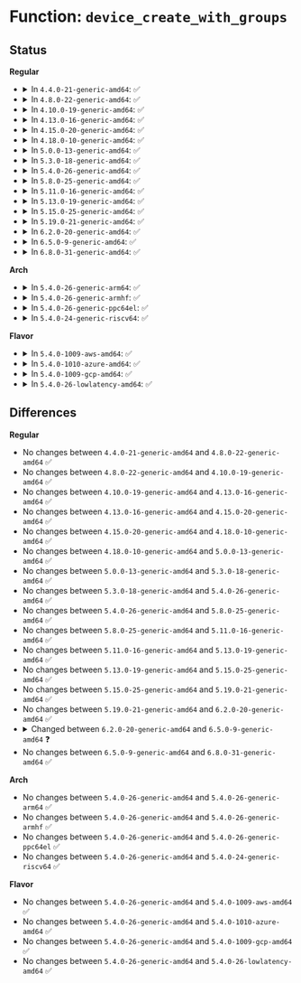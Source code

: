 # Function: <code>device_create_with_groups</code>

## Status
<b>Regular</b>
<ul>
<li>
<details>
<summary>In <code>4.4.0-21-generic-amd64</code>: ✅</summary>

```c
struct device * device_create_with_groups(struct class * class, struct device * parent, dev_t devt, void * drvdata, const struct attribute_group * * groups, const char * fmt, void (anon))
```

```json
{
  "name": "device_create_with_groups",
  "collision_type": "Unique Global",
  "inline_type": "No",
  "funcs": [
    {
      "addr": 18446744071584386304,
      "name": "device_create_with_groups",
      "external": true,
      "loc": "drivers/base/core.c:1818",
      "file": "drivers/base/core.c",
      "inline": "seen, unknown",
      "caller_inline": [],
      "caller_func": [
        "drivers/gpio/gpiolib-sysfs.c:gpiochip_sysfs_register",
        "drivers/tty/tty_io.c:tty_init",
        "drivers/tty/vt/vt.c:vtconsole_class_init",
        "drivers/tty/vt/vt.c:do_take_over_console",
        "drivers/tty/vt/vt.c:vty_init",
        "drivers/char/misc.c:misc_register",
        "drivers/char/misc.c:misc_register",
        "drivers/leds/led-class.c:led_classdev_register"
      ]
    }
  ],
  "symbols": [
    {
      "addr": 18446744071584386304,
      "name": "device_create_with_groups",
      "section": ".text",
      "bind": "STB_GLOBAL",
      "size": 93
    }
  ]
}
```
</details>
</li>
<li>
<details>
<summary>In <code>4.8.0-22-generic-amd64</code>: ✅</summary>

```c
struct device * device_create_with_groups(struct class * class, struct device * parent, dev_t devt, void * drvdata, const struct attribute_group * * groups, const char * fmt, void (anon))
```

```json
{
  "name": "device_create_with_groups",
  "collision_type": "Unique Global",
  "inline_type": "No",
  "funcs": [
    {
      "addr": 18446744071584721200,
      "name": "device_create_with_groups",
      "external": true,
      "loc": "drivers/base/core.c:1818",
      "file": "drivers/base/core.c",
      "inline": "seen, unknown",
      "caller_inline": [],
      "caller_func": [
        "drivers/gpio/gpiolib-sysfs.c:gpiochip_sysfs_register",
        "drivers/tty/tty_io.c:tty_init",
        "drivers/tty/vt/vt.c:vtconsole_class_init",
        "drivers/tty/vt/vt.c:do_take_over_console",
        "drivers/tty/vt/vt.c:vty_init",
        "drivers/char/misc.c:misc_register",
        "drivers/char/misc.c:misc_register",
        "drivers/watchdog/watchdog_dev.c:watchdog_dev_register",
        "drivers/leds/led-class.c:led_classdev_register"
      ]
    }
  ],
  "symbols": [
    {
      "addr": 18446744071584721200,
      "name": "device_create_with_groups",
      "section": ".text",
      "bind": "STB_GLOBAL",
      "size": 93
    }
  ]
}
```
</details>
</li>
<li>
<details>
<summary>In <code>4.10.0-19-generic-amd64</code>: ✅</summary>

```c
struct device * device_create_with_groups(struct class * class, struct device * parent, dev_t devt, void * drvdata, const struct attribute_group * * groups, const char * fmt, void (anon))
```

```json
{
  "name": "device_create_with_groups",
  "collision_type": "Unique Global",
  "inline_type": "No",
  "funcs": [
    {
      "addr": 18446744071584910992,
      "name": "device_create_with_groups",
      "external": true,
      "loc": "drivers/base/core.c:2409",
      "file": "drivers/base/core.c",
      "inline": "seen, unknown",
      "caller_inline": [],
      "caller_func": [
        "drivers/gpio/gpiolib-sysfs.c:gpiochip_sysfs_register",
        "drivers/tty/tty_io.c:tty_init",
        "drivers/tty/vt/vt.c:vtconsole_class_init",
        "drivers/tty/vt/vt.c:do_take_over_console",
        "drivers/tty/vt/vt.c:vty_init",
        "drivers/char/misc.c:misc_register",
        "drivers/char/misc.c:misc_register",
        "drivers/watchdog/watchdog_dev.c:watchdog_dev_register",
        "drivers/leds/led-class.c:led_classdev_register"
      ]
    }
  ],
  "symbols": [
    {
      "addr": 18446744071584910992,
      "name": "device_create_with_groups",
      "section": ".text",
      "bind": "STB_GLOBAL",
      "size": 93
    }
  ]
}
```
</details>
</li>
<li>
<details>
<summary>In <code>4.13.0-16-generic-amd64</code>: ✅</summary>

```c
struct device * device_create_with_groups(struct class * class, struct device * parent, dev_t devt, void * drvdata, const struct attribute_group * * groups, const char * fmt, void (anon))
```

```json
{
  "name": "device_create_with_groups",
  "collision_type": "Unique Global",
  "inline_type": "No",
  "funcs": [
    {
      "addr": 18446744071584996256,
      "name": "device_create_with_groups",
      "external": true,
      "loc": "drivers/base/core.c:2407",
      "file": "drivers/base/core.c",
      "inline": "seen, unknown",
      "caller_inline": [],
      "caller_func": [
        "drivers/gpio/gpiolib-sysfs.c:gpiochip_sysfs_register",
        "drivers/tty/tty_io.c:tty_init",
        "drivers/tty/vt/vt.c:vtconsole_class_init",
        "drivers/tty/vt/vt.c:do_take_over_console",
        "drivers/tty/vt/vt.c:vty_init",
        "drivers/char/misc.c:misc_register",
        "drivers/char/misc.c:misc_register",
        "drivers/watchdog/watchdog_dev.c:watchdog_dev_register",
        "drivers/leds/led-class.c:of_led_classdev_register"
      ]
    }
  ],
  "symbols": [
    {
      "addr": 18446744071584996256,
      "name": "device_create_with_groups",
      "section": ".text",
      "bind": "STB_GLOBAL",
      "size": 85
    }
  ]
}
```
</details>
</li>
<li>
<details>
<summary>In <code>4.15.0-20-generic-amd64</code>: ✅</summary>

```c
struct device * device_create_with_groups(struct class * class, struct device * parent, dev_t devt, void * drvdata, const struct attribute_group * * groups, const char * fmt, void (anon))
```

```json
{
  "name": "device_create_with_groups",
  "collision_type": "Unique Global",
  "inline_type": "No",
  "funcs": [
    {
      "addr": 18446744071585418144,
      "name": "device_create_with_groups",
      "external": true,
      "loc": "drivers/base/core.c:2542",
      "file": "drivers/base/core.c",
      "inline": "seen, unknown",
      "caller_inline": [],
      "caller_func": [
        "drivers/gpio/gpiolib-sysfs.c:gpiochip_sysfs_register",
        "drivers/tty/tty_io.c:tty_init",
        "drivers/tty/vt/vt.c:vtconsole_class_init",
        "drivers/tty/vt/vt.c:do_take_over_console",
        "drivers/tty/vt/vt.c:vty_init",
        "drivers/char/misc.c:misc_register",
        "drivers/char/misc.c:misc_register",
        "drivers/watchdog/watchdog_dev.c:watchdog_dev_register",
        "drivers/leds/led-class.c:of_led_classdev_register"
      ]
    }
  ],
  "symbols": [
    {
      "addr": 18446744071585418144,
      "name": "device_create_with_groups",
      "section": ".text",
      "bind": "STB_GLOBAL",
      "size": 85
    }
  ]
}
```
</details>
</li>
<li>
<details>
<summary>In <code>4.18.0-10-generic-amd64</code>: ✅</summary>

```c
struct device * device_create_with_groups(struct class * class, struct device * parent, dev_t devt, void * drvdata, const struct attribute_group * * groups, const char * fmt, void (anon))
```

```json
{
  "name": "device_create_with_groups",
  "collision_type": "Unique Global",
  "inline_type": "No",
  "funcs": [
    {
      "addr": 18446744071585660864,
      "name": "device_create_with_groups",
      "external": true,
      "loc": "drivers/base/core.c:2589",
      "file": "drivers/base/core.c",
      "inline": "seen, unknown",
      "caller_inline": [],
      "caller_func": [
        "drivers/gpio/gpiolib-sysfs.c:gpiochip_sysfs_register",
        "drivers/gpio/gpiolib-sysfs.c:gpiod_export",
        "drivers/tty/tty_io.c:tty_init",
        "drivers/tty/vt/vt.c:vtconsole_class_init",
        "drivers/tty/vt/vt.c:do_take_over_console",
        "drivers/tty/vt/vt.c:vty_init",
        "drivers/char/misc.c:misc_register",
        "drivers/char/misc.c:misc_register",
        "drivers/ptp/ptp_clock.c:ptp_clock_register",
        "drivers/watchdog/watchdog_dev.c:watchdog_dev_register",
        "drivers/leds/led-class.c:of_led_classdev_register"
      ]
    }
  ],
  "symbols": [
    {
      "addr": 18446744071585660864,
      "name": "device_create_with_groups",
      "section": ".text",
      "bind": "STB_GLOBAL",
      "size": 85
    }
  ]
}
```
</details>
</li>
<li>
<details>
<summary>In <code>5.0.0-13-generic-amd64</code>: ✅</summary>

```c
struct device * device_create_with_groups(struct class * class, struct device * parent, dev_t devt, void * drvdata, const struct attribute_group * * groups, const char * fmt, void (anon))
```

```json
{
  "name": "device_create_with_groups",
  "collision_type": "Unique Global",
  "inline_type": "No",
  "funcs": [
    {
      "addr": 18446744071585787136,
      "name": "device_create_with_groups",
      "external": true,
      "loc": "drivers/base/core.c:2664",
      "file": "drivers/base/core.c",
      "inline": "seen, unknown",
      "caller_inline": [],
      "caller_func": [
        "drivers/gpio/gpiolib-sysfs.c:gpiochip_sysfs_register",
        "drivers/gpio/gpiolib-sysfs.c:gpiod_export",
        "drivers/tty/tty_io.c:tty_init",
        "drivers/tty/vt/vt.c:vtconsole_class_init",
        "drivers/tty/vt/vt.c:do_take_over_console",
        "drivers/tty/vt/vt.c:vty_init",
        "drivers/char/misc.c:misc_register",
        "drivers/char/misc.c:misc_register",
        "drivers/ptp/ptp_clock.c:ptp_clock_register",
        "drivers/watchdog/watchdog_dev.c:watchdog_dev_register",
        "drivers/leds/led-class.c:of_led_classdev_register"
      ]
    }
  ],
  "symbols": [
    {
      "addr": 18446744071585787136,
      "name": "device_create_with_groups",
      "section": ".text",
      "bind": "STB_GLOBAL",
      "size": 85
    }
  ]
}
```
</details>
</li>
<li>
<details>
<summary>In <code>5.3.0-18-generic-amd64</code>: ✅</summary>

```c
struct device * device_create_with_groups(struct class * class, struct device * parent, dev_t devt, void * drvdata, const struct attribute_group * * groups, const char * fmt, void (anon))
```

```json
{
  "name": "device_create_with_groups",
  "collision_type": "Unique Global",
  "inline_type": "No",
  "funcs": [
    {
      "addr": 18446744071586017968,
      "name": "device_create_with_groups",
      "external": true,
      "loc": "drivers/base/core.c:2918",
      "file": "drivers/base/core.c",
      "inline": "seen, unknown",
      "caller_inline": [],
      "caller_func": [
        "drivers/gpio/gpiolib-sysfs.c:gpiochip_sysfs_register",
        "drivers/gpio/gpiolib-sysfs.c:gpiod_export",
        "drivers/tty/tty_io.c:tty_init",
        "drivers/tty/vt/vt.c:vtconsole_class_init",
        "drivers/tty/vt/vt.c:do_take_over_console",
        "drivers/tty/vt/vt.c:vty_init",
        "drivers/char/misc.c:misc_register",
        "drivers/char/misc.c:misc_register",
        "drivers/ptp/ptp_clock.c:ptp_clock_register",
        "drivers/watchdog/watchdog_dev.c:watchdog_dev_register",
        "drivers/leds/led-class.c:of_led_classdev_register"
      ]
    }
  ],
  "symbols": [
    {
      "addr": 18446744071586017968,
      "name": "device_create_with_groups",
      "section": ".text",
      "bind": "STB_GLOBAL",
      "size": 85
    }
  ]
}
```
</details>
</li>
<li>
<details>
<summary>In <code>5.4.0-26-generic-amd64</code>: ✅</summary>

```c
struct device * device_create_with_groups(struct class * class, struct device * parent, dev_t devt, void * drvdata, const struct attribute_group * * groups, const char * fmt, void (anon))
```

```json
{
  "name": "device_create_with_groups",
  "collision_type": "Unique Global",
  "inline_type": "No",
  "funcs": [
    {
      "addr": 18446744071586165680,
      "name": "device_create_with_groups",
      "external": true,
      "loc": "drivers/base/core.c:2955",
      "file": "drivers/base/core.c",
      "inline": "seen, unknown",
      "caller_inline": [],
      "caller_func": [
        "drivers/gpio/gpiolib-sysfs.c:gpiochip_sysfs_register",
        "drivers/gpio/gpiolib-sysfs.c:gpiod_export",
        "drivers/tty/tty_io.c:tty_init",
        "drivers/tty/vt/vt.c:vtconsole_class_init",
        "drivers/tty/vt/vt.c:do_take_over_console",
        "drivers/tty/vt/vt.c:vty_init",
        "drivers/char/misc.c:misc_register",
        "drivers/char/misc.c:misc_register",
        "drivers/leds/led-class.c:led_classdev_register_ext"
      ]
    }
  ],
  "symbols": [
    {
      "addr": 18446744071586165680,
      "name": "device_create_with_groups",
      "section": ".text",
      "bind": "STB_GLOBAL",
      "size": 85
    }
  ]
}
```
</details>
</li>
<li>
<details>
<summary>In <code>5.8.0-25-generic-amd64</code>: ✅</summary>

```c
struct device * device_create_with_groups(struct class * class, struct device * parent, dev_t devt, void * drvdata, const struct attribute_group * * groups, const char * fmt, void (anon))
```

```json
{
  "name": "device_create_with_groups",
  "collision_type": "Unique Global",
  "inline_type": "No",
  "funcs": [
    {
      "addr": 18446744071586923984,
      "name": "device_create_with_groups",
      "external": true,
      "loc": "drivers/base/core.c:3423",
      "file": "drivers/base/core.c",
      "inline": "seen, unknown",
      "caller_inline": [],
      "caller_func": [
        "drivers/gpio/gpiolib-sysfs.c:gpiochip_sysfs_register",
        "drivers/gpio/gpiolib-sysfs.c:gpiod_export",
        "drivers/tty/tty_io.c:tty_init",
        "drivers/tty/vt/vt.c:vtconsole_class_init",
        "drivers/tty/vt/vt.c:do_register_con_driver",
        "drivers/tty/vt/vt.c:vty_init",
        "drivers/char/misc.c:misc_register",
        "drivers/char/misc.c:misc_register",
        "drivers/leds/led-class.c:led_classdev_register_ext"
      ]
    }
  ],
  "symbols": [
    {
      "addr": 18446744071586923984,
      "name": "device_create_with_groups",
      "section": ".text",
      "bind": "STB_GLOBAL",
      "size": 85
    }
  ]
}
```
</details>
</li>
<li>
<details>
<summary>In <code>5.11.0-16-generic-amd64</code>: ✅</summary>

```c
struct device * device_create_with_groups(struct class * class, struct device * parent, dev_t devt, void * drvdata, const struct attribute_group * * groups, const char * fmt, void (anon))
```

```json
{
  "name": "device_create_with_groups",
  "collision_type": "Unique Global",
  "inline_type": "No",
  "funcs": [
    {
      "addr": 18446744071587015664,
      "name": "device_create_with_groups",
      "external": true,
      "loc": "drivers/base/core.c:3835",
      "file": "drivers/base/core.c",
      "inline": "seen, unknown",
      "caller_inline": [],
      "caller_func": [
        "drivers/gpio/gpiolib-sysfs.c:gpiochip_sysfs_register",
        "drivers/gpio/gpiolib-sysfs.c:gpiod_export",
        "drivers/tty/tty_io.c:tty_init",
        "drivers/tty/vt/vt.c:vtconsole_class_init",
        "drivers/tty/vt/vt.c:do_register_con_driver",
        "drivers/tty/vt/vt.c:vty_init",
        "drivers/char/misc.c:misc_register",
        "drivers/char/misc.c:misc_register",
        "drivers/leds/led-class.c:led_classdev_register_ext"
      ]
    }
  ],
  "symbols": [
    {
      "addr": 18446744071587015664,
      "name": "device_create_with_groups",
      "section": ".text",
      "bind": "STB_GLOBAL",
      "size": 85
    }
  ]
}
```
</details>
</li>
<li>
<details>
<summary>In <code>5.13.0-19-generic-amd64</code>: ✅</summary>

```c
struct device * device_create_with_groups(struct class * class, struct device * parent, dev_t devt, void * drvdata, const struct attribute_group * * groups, const char * fmt, void (anon))
```

```json
{
  "name": "device_create_with_groups",
  "collision_type": "Unique Global",
  "inline_type": "No",
  "funcs": [
    {
      "addr": 18446744071586899296,
      "name": "device_create_with_groups",
      "external": true,
      "loc": "drivers/base/core.c:4062",
      "file": "drivers/base/core.c",
      "inline": "seen, unknown",
      "caller_inline": [],
      "caller_func": [
        "drivers/gpio/gpiolib-sysfs.c:gpiochip_sysfs_register",
        "drivers/gpio/gpiolib-sysfs.c:gpiod_export",
        "drivers/tty/tty_io.c:tty_init",
        "drivers/tty/vt/vt.c:vtconsole_class_init",
        "drivers/tty/vt/vt.c:do_register_con_driver",
        "drivers/tty/vt/vt.c:vty_init",
        "drivers/char/misc.c:misc_register",
        "drivers/char/misc.c:misc_register",
        "drivers/leds/led-class.c:led_classdev_register_ext"
      ]
    }
  ],
  "symbols": [
    {
      "addr": 18446744071586899296,
      "name": "device_create_with_groups",
      "section": ".text",
      "bind": "STB_GLOBAL",
      "size": 85
    }
  ]
}
```
</details>
</li>
<li>
<details>
<summary>In <code>5.15.0-25-generic-amd64</code>: ✅</summary>

```c
struct device * device_create_with_groups(struct class * class, struct device * parent, dev_t devt, void * drvdata, const struct attribute_group * * groups, const char * fmt, void (anon))
```

```json
{
  "name": "device_create_with_groups",
  "collision_type": "Unique Global",
  "inline_type": "No",
  "funcs": [
    {
      "addr": 18446744071587460992,
      "name": "device_create_with_groups",
      "external": true,
      "loc": "drivers/base/core.c:4127",
      "file": "drivers/base/core.c",
      "inline": "seen, unknown",
      "caller_inline": [],
      "caller_func": [
        "drivers/gpio/gpiolib-sysfs.c:gpiochip_sysfs_register",
        "drivers/gpio/gpiolib-sysfs.c:gpiod_export",
        "drivers/tty/tty_io.c:tty_init",
        "drivers/tty/vt/vt.c:vtconsole_class_init",
        "drivers/tty/vt/vt.c:do_register_con_driver",
        "drivers/tty/vt/vt.c:vty_init",
        "drivers/char/misc.c:misc_register",
        "drivers/char/misc.c:misc_register",
        "drivers/leds/led-class.c:led_classdev_register_ext"
      ]
    }
  ],
  "symbols": [
    {
      "addr": 18446744071587460992,
      "name": "device_create_with_groups",
      "section": ".text",
      "bind": "STB_GLOBAL",
      "size": 85
    }
  ]
}
```
</details>
</li>
<li>
<details>
<summary>In <code>5.19.0-21-generic-amd64</code>: ✅</summary>

```c
struct device * device_create_with_groups(struct class * class, struct device * parent, dev_t devt, void * drvdata, const struct attribute_group * * groups, const char * fmt, void (anon))
```

```json
{
  "name": "device_create_with_groups",
  "collision_type": "Unique Global",
  "inline_type": "No",
  "funcs": [
    {
      "addr": 18446744071588780160,
      "name": "device_create_with_groups",
      "external": true,
      "loc": "drivers/base/core.c:4161",
      "file": "drivers/base/core.c",
      "inline": "seen, unknown",
      "caller_inline": [],
      "caller_func": [
        "drivers/gpio/gpiolib-sysfs.c:gpiochip_sysfs_register",
        "drivers/gpio/gpiolib-sysfs.c:gpiod_export",
        "drivers/tty/tty_io.c:tty_init",
        "drivers/tty/vt/vt.c:vtconsole_class_init",
        "drivers/tty/vt/vt.c:do_register_con_driver",
        "drivers/tty/vt/vt.c:vty_init",
        "drivers/char/misc.c:misc_register",
        "drivers/char/misc.c:misc_register",
        "drivers/leds/led-class.c:led_classdev_register_ext"
      ]
    }
  ],
  "symbols": [
    {
      "addr": 18446744071588780160,
      "name": "device_create_with_groups",
      "section": ".text",
      "bind": "STB_GLOBAL",
      "size": 117
    }
  ]
}
```
</details>
</li>
<li>
<details>
<summary>In <code>6.2.0-20-generic-amd64</code>: ✅</summary>

```c
struct device * device_create_with_groups(struct class * class, struct device * parent, dev_t devt, void * drvdata, const struct attribute_group * * groups, const char * fmt, void (anon))
```

```json
{
  "name": "device_create_with_groups",
  "collision_type": "Unique Global",
  "inline_type": "No",
  "funcs": [
    {
      "addr": 18446744071590273936,
      "name": "device_create_with_groups",
      "external": true,
      "loc": "drivers/base/core.c:4380",
      "file": "drivers/base/core.c",
      "inline": "seen, unknown",
      "caller_inline": [],
      "caller_func": [
        "drivers/gpio/gpiolib-sysfs.c:gpiochip_sysfs_register",
        "drivers/gpio/gpiolib-sysfs.c:gpiod_export",
        "drivers/tty/tty_io.c:tty_init",
        "drivers/tty/vt/vt.c:vtconsole_class_init",
        "drivers/tty/vt/vt.c:do_register_con_driver",
        "drivers/tty/vt/vt.c:vty_init",
        "drivers/char/misc.c:misc_register",
        "drivers/char/misc.c:misc_register",
        "drivers/leds/led-class.c:led_classdev_register_ext"
      ]
    }
  ],
  "symbols": [
    {
      "addr": 18446744071590273936,
      "name": "device_create_with_groups",
      "section": ".text",
      "bind": "STB_GLOBAL",
      "size": 117
    }
  ]
}
```
</details>
</li>
<li>
<details>
<summary>In <code>6.5.0-9-generic-amd64</code>: ✅</summary>

```c
struct device * device_create_with_groups(const struct class * class, struct device * parent, dev_t devt, void * drvdata, const struct attribute_group * * groups, const char * fmt, void (anon))
```

```json
{
  "name": "device_create_with_groups",
  "collision_type": "Unique Global",
  "inline_type": "No",
  "funcs": [
    {
      "addr": 18446744071590594352,
      "name": "device_create_with_groups",
      "external": true,
      "loc": "drivers/base/core.c:4383",
      "file": "drivers/base/core.c",
      "inline": "seen, unknown",
      "caller_inline": [],
      "caller_func": [
        "drivers/gpio/gpiolib-sysfs.c:gpiochip_sysfs_register",
        "drivers/gpio/gpiolib-sysfs.c:gpiod_export",
        "drivers/tty/tty_io.c:tty_init",
        "drivers/tty/vt/vt.c:vtconsole_class_init",
        "drivers/tty/vt/vt.c:do_register_con_driver",
        "drivers/tty/vt/vt.c:vty_init",
        "drivers/char/misc.c:misc_register",
        "drivers/char/misc.c:misc_register",
        "drivers/leds/led-class.c:led_classdev_register_ext"
      ]
    }
  ],
  "symbols": [
    {
      "addr": 18446744071590594352,
      "name": "device_create_with_groups",
      "section": ".text",
      "bind": "STB_GLOBAL",
      "size": 117
    }
  ]
}
```
</details>
</li>
<li>
<details>
<summary>In <code>6.8.0-31-generic-amd64</code>: ✅</summary>

```c
struct device * device_create_with_groups(const struct class * class, struct device * parent, dev_t devt, void * drvdata, const struct attribute_group * * groups, const char * fmt, void (anon))
```

```json
{
  "name": "device_create_with_groups",
  "collision_type": "Unique Global",
  "inline_type": "No",
  "funcs": [
    {
      "addr": 18446744071590953312,
      "name": "device_create_with_groups",
      "external": true,
      "loc": "drivers/base/core.c:4396",
      "file": "drivers/base/core.c",
      "inline": "seen, unknown",
      "caller_inline": [],
      "caller_func": [
        "drivers/gpio/gpiolib-sysfs.c:gpiochip_sysfs_register",
        "drivers/gpio/gpiolib-sysfs.c:gpiod_export",
        "drivers/tty/tty_io.c:tty_init",
        "drivers/tty/vt/vt.c:vtconsole_class_init",
        "drivers/tty/vt/vt.c:do_register_con_driver",
        "drivers/tty/vt/vt.c:vty_init",
        "drivers/char/misc.c:misc_register",
        "drivers/char/misc.c:misc_register",
        "drivers/leds/led-class.c:led_classdev_register_ext"
      ]
    }
  ],
  "symbols": [
    {
      "addr": 18446744071590953312,
      "name": "device_create_with_groups",
      "section": ".text",
      "bind": "STB_GLOBAL",
      "size": 117
    }
  ]
}
```
</details>
</li>
</ul>
<b>Arch</b>
<ul>
<li>
<details>
<summary>In <code>5.4.0-26-generic-arm64</code>: ✅</summary>

```c
struct device * device_create_with_groups(struct class * class, struct device * parent, dev_t devt, void * drvdata, const struct attribute_group * * groups, const char * fmt, void (anon))
```

```json
{
  "name": "device_create_with_groups",
  "collision_type": "Unique Global",
  "inline_type": "No",
  "funcs": [
    {
      "addr": 18446603336498961088,
      "name": "device_create_with_groups",
      "external": true,
      "loc": "drivers/base/core.c:2955",
      "file": "drivers/base/core.c",
      "inline": "seen, unknown",
      "caller_inline": [],
      "caller_func": [
        "drivers/gpio/gpiolib-sysfs.c:gpiochip_sysfs_register",
        "drivers/gpio/gpiolib-sysfs.c:gpiod_export",
        "drivers/tty/tty_io.c:tty_init",
        "drivers/tty/vt/vt.c:vtconsole_class_init",
        "drivers/tty/vt/vt.c:do_take_over_console",
        "drivers/tty/vt/vt.c:vty_init",
        "drivers/char/misc.c:misc_register",
        "drivers/char/misc.c:misc_register",
        "drivers/leds/led-class.c:led_classdev_register_ext"
      ]
    }
  ],
  "symbols": [
    {
      "addr": 18446603336498961088,
      "name": "device_create_with_groups",
      "section": ".text",
      "bind": "STB_GLOBAL",
      "size": 192
    }
  ]
}
```
</details>
</li>
<li>
<details>
<summary>In <code>5.4.0-26-generic-armhf</code>: ✅</summary>

```c
struct device * device_create_with_groups(struct class * class, struct device * parent, dev_t devt, void * drvdata, const struct attribute_group * * groups, const char * fmt, void (anon))
```

```json
{
  "name": "device_create_with_groups",
  "collision_type": "Unique Global",
  "inline_type": "No",
  "funcs": [
    {
      "addr": 3231531352,
      "name": "device_create_with_groups",
      "external": true,
      "loc": "drivers/base/core.c:2955",
      "file": "drivers/base/core.c",
      "inline": "seen, unknown",
      "caller_inline": [],
      "caller_func": [
        "drivers/gpio/gpiolib-sysfs.c:gpiochip_sysfs_register",
        "drivers/gpio/gpiolib-sysfs.c:gpiod_export",
        "drivers/tty/tty_io.c:tty_init",
        "drivers/tty/vt/vt.c:vtconsole_class_init",
        "drivers/tty/vt/vt.c:do_take_over_console",
        "drivers/tty/vt/vt.c:vty_init",
        "drivers/char/misc.c:misc_register",
        "drivers/char/misc.c:misc_register",
        "drivers/leds/led-class.c:led_classdev_register_ext"
      ]
    }
  ],
  "symbols": [
    {
      "addr": 3231531352,
      "name": "device_create_with_groups",
      "section": ".text",
      "bind": "STB_GLOBAL",
      "size": 108
    }
  ]
}
```
</details>
</li>
<li>
<details>
<summary>In <code>5.4.0-26-generic-ppc64el</code>: ✅</summary>

```c
struct device * device_create_with_groups(struct class * class, struct device * parent, dev_t devt, void * drvdata, const struct attribute_group * * groups, const char * fmt, void (anon))
```

```json
{
  "name": "device_create_with_groups",
  "collision_type": "Unique Global",
  "inline_type": "No",
  "funcs": [
    {
      "addr": 13835058055292106016,
      "name": "device_create_with_groups",
      "external": true,
      "loc": "drivers/base/core.c:2955",
      "file": "drivers/base/core.c",
      "inline": "seen, unknown",
      "caller_inline": [],
      "caller_func": [
        "drivers/gpio/gpiolib-sysfs.c:gpiochip_sysfs_register",
        "drivers/gpio/gpiolib-sysfs.c:gpiod_export",
        "drivers/tty/tty_io.c:tty_init",
        "drivers/tty/vt/vt.c:vtconsole_class_init",
        "drivers/tty/vt/vt.c:do_take_over_console",
        "drivers/tty/vt/vt.c:vty_init",
        "drivers/char/misc.c:misc_register",
        "drivers/char/misc.c:misc_register",
        "drivers/leds/led-class.c:led_classdev_register_ext"
      ]
    }
  ],
  "symbols": [
    {
      "addr": 13835058055292106016,
      "name": "device_create_with_groups",
      "section": ".text",
      "bind": "STB_GLOBAL",
      "size": 60
    }
  ]
}
```
</details>
</li>
<li>
<details>
<summary>In <code>5.4.0-24-generic-riscv64</code>: ✅</summary>

```c
struct device * device_create_with_groups(struct class * class, struct device * parent, dev_t devt, void * drvdata, const struct attribute_group * * groups, const char * fmt, void (anon))
```

```json
{
  "name": "device_create_with_groups",
  "collision_type": "Unique Global",
  "inline_type": "No",
  "funcs": [
    {
      "addr": 18446743936276342486,
      "name": "device_create_with_groups",
      "external": true,
      "loc": "drivers/base/core.c:2955",
      "file": "drivers/base/core.c",
      "inline": "seen, unknown",
      "caller_inline": [],
      "caller_func": [
        "drivers/gpio/gpiolib-sysfs.c:gpiochip_sysfs_register",
        "drivers/gpio/gpiolib-sysfs.c:gpiod_export",
        "drivers/tty/tty_io.c:tty_init",
        "drivers/tty/vt/vt.c:vtconsole_class_init",
        "drivers/tty/vt/vt.c:do_take_over_console",
        "drivers/tty/vt/vt.c:vty_init",
        "drivers/char/misc.c:misc_register",
        "drivers/char/misc.c:misc_register",
        "drivers/leds/led-class.c:led_classdev_register_ext"
      ]
    }
  ],
  "symbols": [
    {
      "addr": 18446743936276342486,
      "name": "device_create_with_groups",
      "section": ".text",
      "bind": "STB_GLOBAL",
      "size": 96
    }
  ]
}
```
</details>
</li>
</ul>
<b>Flavor</b>
<ul>
<li>
<details>
<summary>In <code>5.4.0-1009-aws-amd64</code>: ✅</summary>

```c
struct device * device_create_with_groups(struct class * class, struct device * parent, dev_t devt, void * drvdata, const struct attribute_group * * groups, const char * fmt, void (anon))
```

```json
{
  "name": "device_create_with_groups",
  "collision_type": "Unique Global",
  "inline_type": "No",
  "funcs": [
    {
      "addr": 18446744071585926048,
      "name": "device_create_with_groups",
      "external": true,
      "loc": "drivers/base/core.c:2955",
      "file": "drivers/base/core.c",
      "inline": "seen, unknown",
      "caller_inline": [],
      "caller_func": [
        "drivers/gpio/gpiolib-sysfs.c:gpiochip_sysfs_register",
        "drivers/gpio/gpiolib-sysfs.c:gpiod_export",
        "drivers/tty/tty_io.c:tty_init",
        "drivers/tty/vt/vt.c:vtconsole_class_init",
        "drivers/tty/vt/vt.c:do_take_over_console",
        "drivers/tty/vt/vt.c:vty_init",
        "drivers/char/misc.c:misc_register",
        "drivers/char/misc.c:misc_register"
      ]
    }
  ],
  "symbols": [
    {
      "addr": 18446744071585926048,
      "name": "device_create_with_groups",
      "section": ".text",
      "bind": "STB_GLOBAL",
      "size": 85
    }
  ]
}
```
</details>
</li>
<li>
<details>
<summary>In <code>5.4.0-1010-azure-amd64</code>: ✅</summary>

```c
struct device * device_create_with_groups(struct class * class, struct device * parent, dev_t devt, void * drvdata, const struct attribute_group * * groups, const char * fmt, void (anon))
```

```json
{
  "name": "device_create_with_groups",
  "collision_type": "Unique Global",
  "inline_type": "No",
  "funcs": [
    {
      "addr": 18446744071585775184,
      "name": "device_create_with_groups",
      "external": true,
      "loc": "drivers/base/core.c:2955",
      "file": "drivers/base/core.c",
      "inline": "seen, unknown",
      "caller_inline": [],
      "caller_func": [
        "drivers/gpio/gpiolib-sysfs.c:gpiochip_sysfs_register",
        "drivers/gpio/gpiolib-sysfs.c:gpiod_export",
        "drivers/tty/tty_io.c:tty_init",
        "drivers/tty/vt/vt.c:vtconsole_class_init",
        "drivers/tty/vt/vt.c:do_take_over_console",
        "drivers/tty/vt/vt.c:vty_init",
        "drivers/char/misc.c:misc_register",
        "drivers/char/misc.c:misc_register"
      ]
    }
  ],
  "symbols": [
    {
      "addr": 18446744071585775184,
      "name": "device_create_with_groups",
      "section": ".text",
      "bind": "STB_GLOBAL",
      "size": 85
    }
  ]
}
```
</details>
</li>
<li>
<details>
<summary>In <code>5.4.0-1009-gcp-amd64</code>: ✅</summary>

```c
struct device * device_create_with_groups(struct class * class, struct device * parent, dev_t devt, void * drvdata, const struct attribute_group * * groups, const char * fmt, void (anon))
```

```json
{
  "name": "device_create_with_groups",
  "collision_type": "Unique Global",
  "inline_type": "No",
  "funcs": [
    {
      "addr": 18446744071586115696,
      "name": "device_create_with_groups",
      "external": true,
      "loc": "drivers/base/core.c:2955",
      "file": "drivers/base/core.c",
      "inline": "seen, unknown",
      "caller_inline": [],
      "caller_func": [
        "drivers/gpio/gpiolib-sysfs.c:gpiochip_sysfs_register",
        "drivers/gpio/gpiolib-sysfs.c:gpiod_export",
        "drivers/tty/tty_io.c:tty_init",
        "drivers/tty/vt/vt.c:vtconsole_class_init",
        "drivers/tty/vt/vt.c:do_take_over_console",
        "drivers/tty/vt/vt.c:vty_init",
        "drivers/char/misc.c:misc_register",
        "drivers/char/misc.c:misc_register",
        "drivers/leds/led-class.c:led_classdev_register_ext"
      ]
    }
  ],
  "symbols": [
    {
      "addr": 18446744071586115696,
      "name": "device_create_with_groups",
      "section": ".text",
      "bind": "STB_GLOBAL",
      "size": 85
    }
  ]
}
```
</details>
</li>
<li>
<details>
<summary>In <code>5.4.0-26-lowlatency-amd64</code>: ✅</summary>

```c
struct device * device_create_with_groups(struct class * class, struct device * parent, dev_t devt, void * drvdata, const struct attribute_group * * groups, const char * fmt, void (anon))
```

```json
{
  "name": "device_create_with_groups",
  "collision_type": "Unique Global",
  "inline_type": "No",
  "funcs": [
    {
      "addr": 18446744071586223824,
      "name": "device_create_with_groups",
      "external": true,
      "loc": "drivers/base/core.c:2955",
      "file": "drivers/base/core.c",
      "inline": "seen, unknown",
      "caller_inline": [],
      "caller_func": [
        "drivers/gpio/gpiolib-sysfs.c:gpiochip_sysfs_register",
        "drivers/gpio/gpiolib-sysfs.c:gpiod_export",
        "drivers/tty/tty_io.c:tty_init",
        "drivers/tty/vt/vt.c:vtconsole_class_init",
        "drivers/tty/vt/vt.c:do_take_over_console",
        "drivers/tty/vt/vt.c:vty_init",
        "drivers/char/misc.c:misc_register",
        "drivers/char/misc.c:misc_register",
        "drivers/leds/led-class.c:led_classdev_register_ext"
      ]
    }
  ],
  "symbols": [
    {
      "addr": 18446744071586223824,
      "name": "device_create_with_groups",
      "section": ".text",
      "bind": "STB_GLOBAL",
      "size": 85
    }
  ]
}
```
</details>
</li>
</ul>

## Differences
<b>Regular</b>
<ul>
<li>
No changes between <code>4.4.0-21-generic-amd64</code> and <code>4.8.0-22-generic-amd64</code> ✅
</li>
<li>
No changes between <code>4.8.0-22-generic-amd64</code> and <code>4.10.0-19-generic-amd64</code> ✅
</li>
<li>
No changes between <code>4.10.0-19-generic-amd64</code> and <code>4.13.0-16-generic-amd64</code> ✅
</li>
<li>
No changes between <code>4.13.0-16-generic-amd64</code> and <code>4.15.0-20-generic-amd64</code> ✅
</li>
<li>
No changes between <code>4.15.0-20-generic-amd64</code> and <code>4.18.0-10-generic-amd64</code> ✅
</li>
<li>
No changes between <code>4.18.0-10-generic-amd64</code> and <code>5.0.0-13-generic-amd64</code> ✅
</li>
<li>
No changes between <code>5.0.0-13-generic-amd64</code> and <code>5.3.0-18-generic-amd64</code> ✅
</li>
<li>
No changes between <code>5.3.0-18-generic-amd64</code> and <code>5.4.0-26-generic-amd64</code> ✅
</li>
<li>
No changes between <code>5.4.0-26-generic-amd64</code> and <code>5.8.0-25-generic-amd64</code> ✅
</li>
<li>
No changes between <code>5.8.0-25-generic-amd64</code> and <code>5.11.0-16-generic-amd64</code> ✅
</li>
<li>
No changes between <code>5.11.0-16-generic-amd64</code> and <code>5.13.0-19-generic-amd64</code> ✅
</li>
<li>
No changes between <code>5.13.0-19-generic-amd64</code> and <code>5.15.0-25-generic-amd64</code> ✅
</li>
<li>
No changes between <code>5.15.0-25-generic-amd64</code> and <code>5.19.0-21-generic-amd64</code> ✅
</li>
<li>
No changes between <code>5.19.0-21-generic-amd64</code> and <code>6.2.0-20-generic-amd64</code> ✅
</li>
<li>
<details>
<summary>Changed between <code>6.2.0-20-generic-amd64</code> and <code>6.5.0-9-generic-amd64</code> ❓</summary>
<ul>
<li>
<b>Param type changed. </b>
<code>struct class * class</code> ➡️ <code>const struct class * class</code>
</li>
</ul>
</details>
</li>
<li>
No changes between <code>6.5.0-9-generic-amd64</code> and <code>6.8.0-31-generic-amd64</code> ✅
</li>
</ul>
<b>Arch</b>
<ul>
<li>
No changes between <code>5.4.0-26-generic-amd64</code> and <code>5.4.0-26-generic-arm64</code> ✅
</li>
<li>
No changes between <code>5.4.0-26-generic-amd64</code> and <code>5.4.0-26-generic-armhf</code> ✅
</li>
<li>
No changes between <code>5.4.0-26-generic-amd64</code> and <code>5.4.0-26-generic-ppc64el</code> ✅
</li>
<li>
No changes between <code>5.4.0-26-generic-amd64</code> and <code>5.4.0-24-generic-riscv64</code> ✅
</li>
</ul>
<b>Flavor</b>
<ul>
<li>
No changes between <code>5.4.0-26-generic-amd64</code> and <code>5.4.0-1009-aws-amd64</code> ✅
</li>
<li>
No changes between <code>5.4.0-26-generic-amd64</code> and <code>5.4.0-1010-azure-amd64</code> ✅
</li>
<li>
No changes between <code>5.4.0-26-generic-amd64</code> and <code>5.4.0-1009-gcp-amd64</code> ✅
</li>
<li>
No changes between <code>5.4.0-26-generic-amd64</code> and <code>5.4.0-26-lowlatency-amd64</code> ✅
</li>
</ul>
